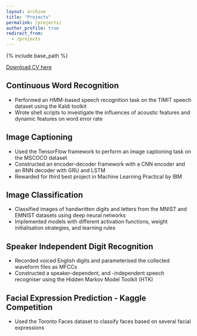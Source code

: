 ```yaml
---
layout: archive
title: "Projects"
permalink: /projects/
author_profile: true
redirect_from:
  - /projects
---
```


{% include base_path %}

[Download CV here](http://hoanirui.github.io/files/HUANG_Yirui_University_of_Edinburgh＿USA.pdf) 


Continuous Word Recognition
------
* Performed an HMM-based speech recognition task on the TIMIT speech dataset using the Kaldi toolkit
* Wrote shell scripts to investigate the influences of acoustic features and dynamic features on word error rate



Image Captioning
------
* Used the TensorFlow framework to perform an image captioning task on the MSCOCO dataset
* Constructed an encoder-decoder framework with a CNN encoder and an RNN decoder with GRU and LSTM
* Rewarded for third best project in Machine Learning Practical by IBM



Image Classification
------
* Classified images of handwritten digits and letters from the MNIST and EMNIST datasets using deep neural networks
* Implemented models with different activation functions, weight initialisation strategies, and learning rules



Speaker Independent Digit Recognition
------
* Recorded voiced English digits and parameterised the collected waveform files as MFCCs
* Constructed a speaker-dependent, and -independent speech recogniser using the Hidden Markov Model Toolkit (HTK)


Facial Expression Prediction - Kaggle Competition
------
* Used the Toronto Faces dataset to classify faces based on several facial expressions
